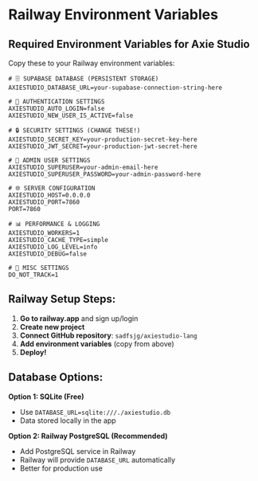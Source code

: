 # Railway Environment Variables

## Required Environment Variables for Axie Studio

Copy these to your Railway environment variables:

```
# 🗄️ SUPABASE DATABASE (PERSISTENT STORAGE)
AXIESTUDIO_DATABASE_URL=your-supabase-connection-string-here

# 🔐 AUTHENTICATION SETTINGS
AXIESTUDIO_AUTO_LOGIN=false
AXIESTUDIO_NEW_USER_IS_ACTIVE=false

# 🔒 SECURITY SETTINGS (CHANGE THESE!)
AXIESTUDIO_SECRET_KEY=your-production-secret-key-here
AXIESTUDIO_JWT_SECRET=your-production-jwt-secret-here

# 👤 ADMIN USER SETTINGS
AXIESTUDIO_SUPERUSER=your-admin-email-here
AXIESTUDIO_SUPERUSER_PASSWORD=your-admin-password-here

# 🌐 SERVER CONFIGURATION
AXIESTUDIO_HOST=0.0.0.0
AXIESTUDIO_PORT=7860
PORT=7860

# 📊 PERFORMANCE & LOGGING
AXIESTUDIO_WORKERS=1
AXIESTUDIO_CACHE_TYPE=simple
AXIESTUDIO_LOG_LEVEL=info
AXIESTUDIO_DEBUG=false

# 🔧 MISC SETTINGS
DO_NOT_TRACK=1
```

## Railway Setup Steps:

1. **Go to railway.app** and sign up/login
2. **Create new project**
3. **Connect GitHub repository**: `sadfsjg/axiestudio-lang`
4. **Add environment variables** (copy from above)
5. **Deploy!**

## Database Options:

**Option 1: SQLite (Free)**
- Use `DATABASE_URL=sqlite:///./axiestudio.db`
- Data stored locally in the app

**Option 2: Railway PostgreSQL (Recommended)**
- Add PostgreSQL service in Railway
- Railway will provide `DATABASE_URL` automatically
- Better for production use 